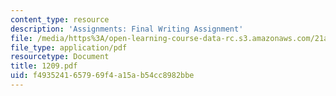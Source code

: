 ```yaml
---
content_type: resource
description: 'Assignments: Final Writing Assignment'
file: /media/https%3A/open-learning-course-data-rc.s3.amazonaws.com/21a-211-magic-witchcraft-and-the-spirit-world-fall-2003/f4935241657969f4a15ab54cc8982bbe_1209.pdf
file_type: application/pdf
resourcetype: Document
title: 1209.pdf
uid: f4935241-6579-69f4-a15a-b54cc8982bbe
---
```

